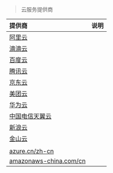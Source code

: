 > 云服务提供商

|    提供商    |    说明     |
| :--------    | :------    |
| [阿里云](https://www.aliyun.com/)         |  |
| [滴滴云](https://www.didiyun.com/)        |  |
| [百度云](https://cloud.baidu.com/)        |  |
| [腾讯云](https://cloud.tencent.com/)      |  |
| [京东云](https://www.jdcloud.com/)        |  |
| [美团云](https://www.mtyun.com/)          |  |
| [华为云](https://www.huaweicloud.com/)    |  |
| [中国电信天翼云](http://www.ctyun.cn/)     |  |
| [新浪云](https://www.sinacloud.com/) |  |
| [金山云](https://www.ksyun.com/) |  |
|  |  |
| [azure.cn/zh-cn](https://www.azure.cn/zh-cn/) |  |
| [amazonaws-china.com/cn](https://amazonaws-china.com/cn/) |  |